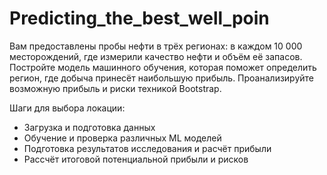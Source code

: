 # Predicting_the_best_well_poin


Вам предоставлены пробы нефти в трёх регионах: в каждом 10 000 месторождений, где измерили качество нефти и объём её запасов. 
Постройте модель машинного обучения, которая поможет определить регион, где добыча принесёт наибольшую прибыль. 
Проанализируйте возможную прибыль и риски техникой Bootstrap.

Шаги для выбора локации:
- Загрузка и подготовка данных
- Обучение и проверка различных ML моделей
- Подготовка результатов исследования и расчёт прибыли
- Рассчёт итоговой потенциальной прибыли и рисков
